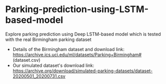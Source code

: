 # Parking-prediction-using-LSTM-based-model
Explore parking prediction using Deep LSTM-based model which is tested with the real Birmingham parking dataset

  + Details of the Birmingham dataset and download link: https://archive.ics.uci.edu/ml/datasets/Parking+Birmingham#   (dataset.csv)
  + Our simulated dataset's download link: https://archive.org/download/simulated-parking-datasets/dataset-20200501_20200731.csv
